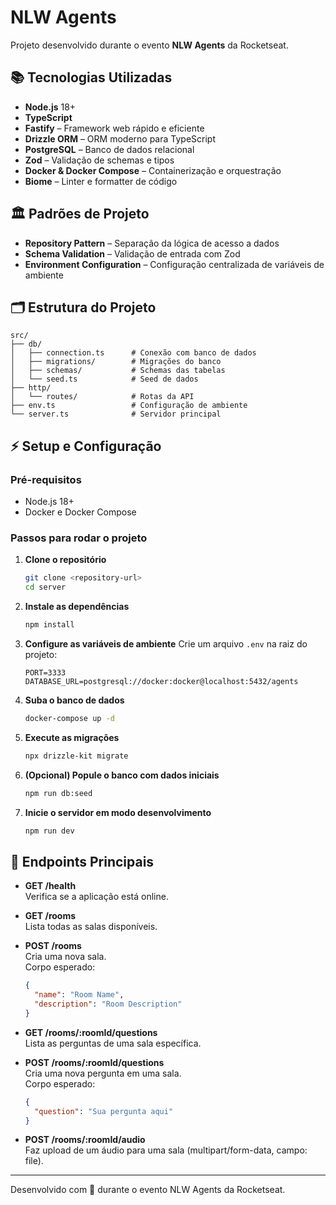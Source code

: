 # NLW Agents

Projeto desenvolvido durante o evento **NLW Agents** da Rocketseat.

## 📚 Tecnologias Utilizadas

- **Node.js** 18+
- **TypeScript**
- **Fastify** – Framework web rápido e eficiente
- **Drizzle ORM** – ORM moderno para TypeScript
- **PostgreSQL** – Banco de dados relacional
- **Zod** – Validação de schemas e tipos
- **Docker & Docker Compose** – Containerização e orquestração
- **Biome** – Linter e formatter de código

## 🏛️ Padrões de Projeto

- **Repository Pattern** – Separação da lógica de acesso a dados
- **Schema Validation** – Validação de entrada com Zod
- **Environment Configuration** – Configuração centralizada de variáveis de ambiente

## 🗂️ Estrutura do Projeto

```
src/
├── db/
│   ├── connection.ts      # Conexão com banco de dados
│   ├── migrations/        # Migrações do banco
│   ├── schemas/           # Schemas das tabelas
│   └── seed.ts            # Seed de dados
├── http/
│   └── routes/            # Rotas da API
├── env.ts                 # Configuração de ambiente
└── server.ts              # Servidor principal
```

## ⚡ Setup e Configuração

### Pré-requisitos
- Node.js 18+
- Docker e Docker Compose

### Passos para rodar o projeto

1. **Clone o repositório**
   ```bash
   git clone <repository-url>
   cd server
   ```

2. **Instale as dependências**
   ```bash
   npm install
   ```

3. **Configure as variáveis de ambiente**
   Crie um arquivo `.env` na raiz do projeto:
   ```env
   PORT=3333
   DATABASE_URL=postgresql://docker:docker@localhost:5432/agents
   ```

4. **Suba o banco de dados**
   ```bash
   docker-compose up -d
   ```

5. **Execute as migrações**
   ```bash
   npx drizzle-kit migrate
   ```

6. **(Opcional) Popule o banco com dados iniciais**
   ```bash
   npm run db:seed
   ```

7. **Inicie o servidor em modo desenvolvimento**
   ```bash
   npm run dev
   ```

## 📡 Endpoints Principais

- **GET /health**  
  Verifica se a aplicação está online.

- **GET /rooms**  
  Lista todas as salas disponíveis.

- **POST /rooms**  
  Cria uma nova sala.  
  Corpo esperado:
  ```json
  {
    "name": "Room Name",
    "description": "Room Description"
  }
  ```

- **GET /rooms/:roomId/questions**  
  Lista as perguntas de uma sala específica.

- **POST /rooms/:roomId/questions**  
  Cria uma nova pergunta em uma sala.  
  Corpo esperado:
  ```json
  {
    "question": "Sua pergunta aqui"
  }
  ```

- **POST /rooms/:roomId/audio**  
  Faz upload de um áudio para uma sala (multipart/form-data, campo: file).

---

Desenvolvido com 💜 durante o evento NLW Agents da Rocketseat. 